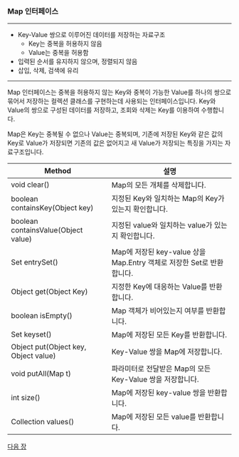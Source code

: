 ### Map 인터페이스
***
* Key-Value 쌍으로 이루어진 데이터를 저장하는 자료구조
    * Key는 중복을 허용하지 않음
    * Value는 중복을 허용함
* 입력된 순서를 유지하지 않으며, 정렬되지 않음
* 삽입, 삭제, 검색에 유리
***

Map 인터페이스는 중복을 허용하지 않는 Key와 중복이 가능한 Value를 하나의 쌍으로 묶어서 저장하는 컬렉션 클래스를 구현하는데 사용되는 인터페이스입니다. Key와 Value의 쌍으로 구성된 데이터를 저장하고, 조회와 삭제는 Key를 이용하여 수행합니다.

Map은 Key는 중복될 수 없으나 Value는 중복되며, 기존에 저장된 Key와 같은 값의 Key로 Value가 저장되면 기존의 값은 없어지고 새 Value가 저장되는 특징을 가지는 자료구조입니다.

|Method|설명|
|-|-|
|void clear()|Map의 모든 개체를 삭제합니다.|
|boolean containsKey(Object key)|지정된 Key와 일치하는 Map의 Key가 있는지 확인합니다.|
|boolean containsValue(Object value)|지정된 value와 일치하는 value가 있는지 확인합니다.|
|Set entrySet()|Map에 저장된 key-value 상을 Map.Entry 객체로 저장한 Set로 반환합니다.|
|Object get(Object Key)|지정한 Key에 대응하는 Value를 반환합니다.|
|boolean isEmpty()|Map 객체가 비어있는지 여부를 반환합니다.|
|Set keyset()|Map에 저장된 모든 Key를 반환합니다.|
|Object put(Object key, Object value)|Key-Value 쌍을 Map에 저장합니다.|
|void putAll(Map t)|파라미터로 전달받은 Map의 모든 Key-Value 쌍을 저장합니다.|
|int size()|Map에 저장된 key-value 쌍을 반환합니다.|
|Collection values()|Map에 저장된 모든 value를 반환합니다.|

<a href="./25_Hashmap.md">다음 장</a>